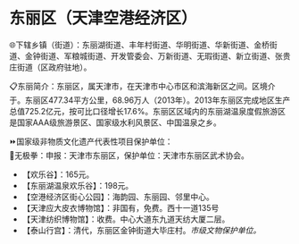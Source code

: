 # 东丽区（天津空港经济区）  
🌐下辖乡镇（街道）：东丽湖街道、丰年村街道、华明街道、华新街道、金桥街道、金钟街道、军粮城街道、开发管委会、万新街道、无瑕街道、新立街道、张贵庄街道（区政府驻地）。  
  
📋东丽简介：东丽区，属天津市，在天津市中心市区和滨海新区之间。区境介于。东丽区477.34平方公里，68.96万人（2013年）。2013年东丽区完成地区生产总值725.2亿元，按可比口径增长17.6%。东丽区区域内的东丽湖温泉度假旅游区是国家AAA级旅游景区、国家级水利风景区、中国温泉之乡。  
  
⏩国家级非物质文化遗产代表性项目保护单位：  
🔸无极拳：申报：天津市东丽区，保护单位：天津市东丽区武术协会。    
  
* 【欢乐谷】：165元。  
* 【东丽湖温泉欢乐谷】：198元。  
* 【空港经济区街心公园】：海韵园、东丽园、邻里中心。  
* 【天津应大皮衣博物馆】：非国有，免费。西十一道135号  
* 【天津纺织博物馆】：收费。中心大道东九道天纺大厦二层。    
* 【泰山行宫】：清代，东丽区金钟街道大毕庄村。*市级文物保护单位。*    